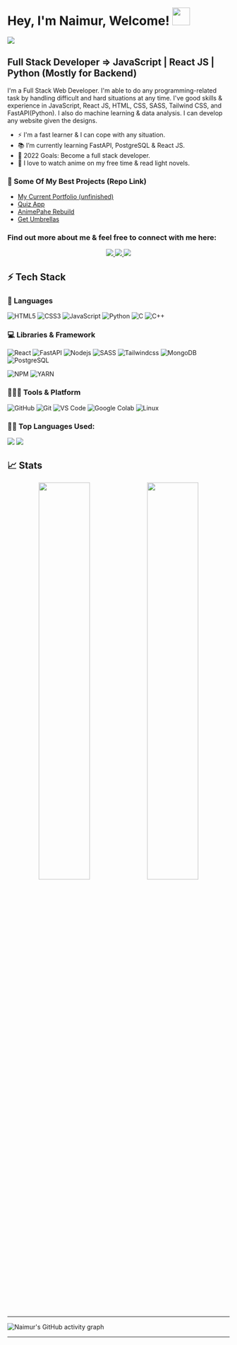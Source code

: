 
# Hey, I'm Naimur, Welcome! <img src="https://i.ibb.co/TqQSq2q/wave.gif" width="40px" height="40px">

<img src="https://media.licdn.com/dms/image/C4E16AQEOkqIFhRkcPA/profile-displaybackgroundimage-shrink_350_1400/0/1648575476968?e=1678924800&v=beta&t=BhTbPMnjD7wuPzXu4jgUINjB4Nf7rzqRH1UhyODxwBU">

## Full Stack Developer => JavaScript | React JS | Python (Mostly for Backend)
<!-- #### Full Stack Web Developer | JavaScript | React | Next.js Developer | Python Developer (Mostly for Backend) -->
 
I'm a Full Stack Web Developer. I'm able to do any programming-related task by handling difficult and hard situations at any time. I've good skills & experience in JavaScript, React JS, HTML, CSS, SASS, Tailwind CSS, and FastAPI(Python). I also do machine learning & data analysis.
I can develop any website given the designs.


- ⚡ I'm a fast learner & I can cope with any situation.
- 📚 I’m currently learning FastAPI, PostgreSQL & React JS.
- 🥅 2022 Goals: Become a full stack developer.
- 👯 I love to watch anime on my free time & read light novels.


### 📁 Some Of My Best Projects (Repo Link)
- [My Current Portfolio (unfinished)](https://github.com/naimur-29/Portfolio_01)
- [Quiz App](https://github.com/naimur-29/quiz-app)
- [AnimePahe Rebuild](https://github.com/naimur-29/animepahe-rebuild)
- [Get Umbrellas](https://github.com/naimur-29/get-umbrellas)


### Find out more about me & feel free to connect with me here:

<p align="center">
	<a href="https://www.linkedin.com/in/naimur-rahman-799769202/" target="_blank">
		<img src="https://img.shields.io/badge/LinkedIn-0077B5?style=for-the-badge&logo=linkedin&logoColor=white" />
	</a>
<!-- 	<a href="https://twitter.com/AhsanUl06147007">
		<img src="https://img.shields.io/badge/Twitter-1DA1F2?style=for-the-badge&logo=twitter&logoColor=white" />
	</a> -->
	 
  <a href="https://www.naimur29.com/" target="_blank">
		<img src="https://img.shields.io/badge/portfolio(unfinished)-1AA260?style=for-the-badge&logo=About.me&logoColor=white" />
	</a>
<!--   <a href="mailto:https://github.com/naimur-29">
		<img src="https://img.shields.io/badge/Gmail-D14836?style=for-the-badge&logo=gmail&logoColor=white" />
	</a> -->
	<a href="https://stackoverflow.com/users/18246106/naimur-rahman" target="_blank">
		<img src="https://img.shields.io/badge/Stackoverflow-f48024?style=for-the-badge&logo=stackoverflow&logoColor=white" />
	</a>
</p>

<!--
![Profile views](https://gpvc.arturio.dev/naimur-29)
-->

## ⚡ Tech Stack

### 🚀 Languages
![HTML5](https://img.shields.io/badge/HTML5-E34F26?style=for-the-badge&logo=html5&logoColor=white)
![CSS3](https://img.shields.io/badge/CSS3-1572B6?style=for-the-badge&logo=css3&logoColor=white)
![JavaScript](https://img.shields.io/badge/JavaScript-FFD43B?style=for-the-badge&logo=javascript&logoColor=000)
![Python](https://img.shields.io/badge/Python-fff?style=for-the-badge&logo=python&logoColor=306998)
![C](https://img.shields.io/badge/Lang-00599C?style=for-the-badge&logo=c&logoColor=white)
![C++](https://img.shields.io/badge/C++-00599C?style=for-the-badge&logo=cpp&logoColor=white)
 
### 💻 Libraries & Framework

![React](https://img.shields.io/badge/React-20232A?style=for-the-badge&logo=react&logoColor=61DAFB)
![FastAPI](https://img.shields.io/badge/fastapi-05998B?style=for-the-badge&logo=fastapi&logoColor=white)
![Nodejs](https://img.shields.io/badge/Node.js-339933?style=for-the-badge&logo=nodedotjs&logoColor=white)
![SASS](https://img.shields.io/badge/SASS-C69?style=for-the-badge&logo=sass&logoColor=white)
![Tailwindcss](https://img.shields.io/badge/tailwindcss-06b6d4?style=for-the-badge&logo=tailwindcss&logoColor=white)
![MongoDB](https://img.shields.io/badge/mongodb-001E2B?style=for-the-badge&logo=mongodb&logoColor=00ed64)
![PostgreSQL](https://img.shields.io/badge/postgresql-336791?style=for-the-badge&logo=postgresql&logoColor=fff)

<!-- ![Next.js](https://img.shields.io/badge/Next%20js-4e5563?style=for-the-badge&logo=tailwindcss&logoColor=white) -->
<!-- ![Redux](https://img.shields.io/badge/Redux-764abc?style=for-the-badge&logo=redux&logoColor=white) -->
<!-- ![Material UI](https://img.shields.io/badge/Material--UI-0081CB?style=for-the-badge&logo=material-ui&logoColor=white) -->

![NPM](https://img.shields.io/badge/npm-CB3837?style=for-the-badge&logo=npm&logoColor=white)
![YARN](https://img.shields.io/badge/yarn-7743CE?style=for-the-badge&logo=yarn&logoColor=white)
  
### 🧑🏻‍💻 Tools & Platform

![GitHub](https://img.shields.io/badge/GitHub-2088FF?style=for-the-badge&logo=github&logoColor=white)
![Git](https://img.shields.io/badge/Git-F05032?style=for-the-badge&logo=git&logoColor=white)
![VS Code](https://img.shields.io/badge/Visual_Studio_Code-0078D4?style=for-the-badge&logo=visual%20studio%20code&logoColor=white)
![Google Colab](https://img.shields.io/badge/Colab-F9AB00?style=for-the-badge&logo=googlecolab&color=525252)
![Linux](https://img.shields.io/badge/Linux-fff?style=for-the-badge&logo=linux&color=434343)

<!--
![Google Cloud](https://img.shields.io/badge/Google_Cloud-4285F4?style=for-the-badge&logo=google-cloud&logoColor=white)
![VS](https://img.shields.io/badge/Visual_Studio-5C2D91?style=for-the-badge&logo=visual%20studio&logoColor=white)
![Firebase](https://img.shields.io/badge/Firebase-ffcb2b?style=for-the-badge&logo=firebase&logoColor=white)
-->
<!-- ![Figma](https://img.shields.io/badge/Figma-F24E1E?style=for-the-badge&logo=figma&logoColor=white) -->
<!-- ![Canva](https://img.shields.io/badge/Canva-%2300C4CC.svg?&style=for-the-badge&logo=Canva&logoColor=white) -->
<!-- ![Adobe](https://img.shields.io/badge/Adobe-fa0f00?style=for-the-badge&logo=firebase&logoColor=white) -->


 <!--   Top Languages Using -->
### 👨‍💻 Top Languages Used:
![](https://github-profile-summary-cards.vercel.app/api/cards/repos-per-language?username=naimur-29&theme=nord_dark)
![](https://github-profile-summary-cards.vercel.app/api/cards/most-commit-language?username=naimur-29&theme=nord_dark)


## 📈 Stats

<p align="center">
  <img width="48%" src="https://github-readme-stats.vercel.app/api?username=naimur-29&show_icons=true&hide_border=true&theme=radical" />
  <img width="48%" src="https://github-readme-streak-stats.herokuapp.com/?user=naimur-29&hide_border=true&theme=radical" />
</p>
  
---

![Naimur's GitHub activity graph](https://activity-graph.herokuapp.com/graph?username=naimur-29&hide_border=true&theme=redical)

---




   
  
   
  
   
  
   
  
   





